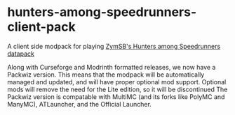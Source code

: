 # hunters-among-speedrunners-client-pack

A client side modpack for playing [ZymSB's Hunters among Speedrunners datapack](https://github.com/zymsbgt/hunters-among-speedrunners)

Along with Curseforge and Modrinth formatted releases, we now have a Packwiz version. This means that the modpack will be automatically managed and updated, and will have proper optional mod support. Optional mods will remove the need for the Lite edition, so it will be discontinued The Packwiz version is compatable with MultiMC (and its forks like PolyMC and ManyMC), ATLauncher, and the Official Launcher.

